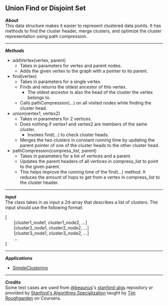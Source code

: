 ## Union Find or Disjoint Set  
_**About**_  
This data structure makes it easier to represent clustered data points. It has methods to find the cluster header, merge clusters, and optimize the cluster representation using path compression.  

---  

_**Methods**_  
- addVertex(vertex, parent)  
	- Takes in parameters for vertex and parent nodes.  
	- Adds the given vertex to the graph with a pointer to its parent.  
- find(vertex)  
	- Takes in parameters for a single vertex.  
	- Finds and returns the oldest ancestor of this vertex.  
		- The oldest ancestor is also the head of the cluster the vertex belongs to.  
	- Calls pathCompression(...) on all visited nodes while finding the cluster head.  
- union(vertex1, vertex2)  
	- Takes in parameters for 2 vertices.  
	- Does nothing if vertex1 and vertex2 are members of the same cluster.  
		- Invokes find(...) to check cluster heads.  
	- Merges the two clusters in constant running time by updating the parent pointer of one of the cluster heads to the other cluster head.  
- pathCompression(compress_list, parent)  
	- Takes in parameters for a list of vertices and a parent.  
	- Updates the parent headers of all vertices in compress_list to point to the given parent.  
	- This helps improve the running time of the find(...) method. It reduces the amount of hops to get from a vertex in compress_list to the cluster header.  

---  

_**Input**_  
The class takes in as input a 2d-array that describes a list of clusters. The input should use the following format:  

\[  
&emsp;&emsp;\[cluster1_node1, cluster1_node2, ...\]  
&emsp;&emsp;\[cluster2_node1, cluster2_node2, ...\]      
&emsp;&emsp;\[cluster3_node1, cluster3_node2, ...\]  
&emsp;&emsp;...  
\]    

---  

_**Applications**_  
- [SimpleClustering]( https://github.com/keshprad/Algorithms/tree/master/SimpleClustering )  

---

_**Credits**_  
Some test cases are used from [@beaunus]( https://github.com/beaunus )'s [stanford-algs]( https://github.com/beaunus/stanford-algs ) repository or provided by [Stanford's Algorithms Specialization]( https://www.coursera.org/specializations/algorithms ) taught by [Tim Roughgarden]( https://www.linkedin.com/in/tim-roughgarden-1a594855 ) on Coursera.  
